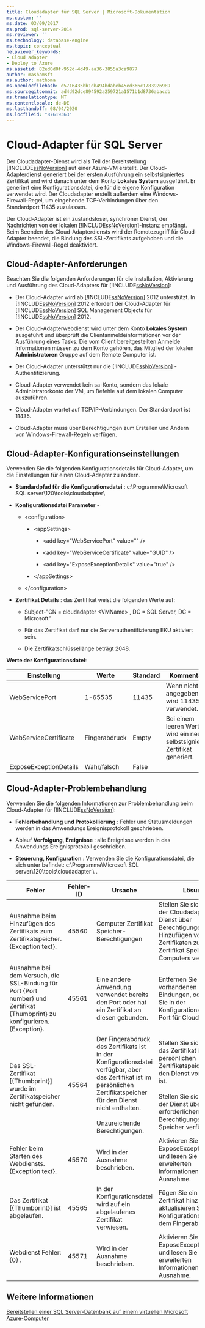 ```yaml
---
title: Cloudadapter für SQL Server | Microsoft-Dokumentation
ms.custom: ''
ms.date: 03/09/2017
ms.prod: sql-server-2014
ms.reviewer: ''
ms.technology: database-engine
ms.topic: conceptual
helpviewer_keywords:
- Cloud adapter
- Deploy to Azure
ms.assetid: 82ed0d0f-952d-4d49-aa36-3855a3ca9877
author: mashamsft
ms.author: mathoma
ms.openlocfilehash: d5716435bb1db494bdabeb45ed366c1783926989
ms.sourcegitcommit: ad4d92dce894592a259721a1571b1d8736abacdb
ms.translationtype: MT
ms.contentlocale: de-DE
ms.lasthandoff: 08/04/2020
ms.locfileid: "87619363"
---
```

# <a name="cloud-adapter-for-sql-server"></a>Cloud-Adapter für SQL Server
  Der Cloudadapter-Dienst wird als Teil der Bereitstellung [!INCLUDE[ssNoVersion](../includes/ssnoversion-md.md)] auf einer Azure-VM erstellt. Der Cloud-Adapterdienst generiert bei der ersten Ausführung ein selbstsigniertes Zertifikat und wird danach unter dem Konto **Lokales System** ausgeführt. Er generiert eine Konfigurationsdatei, die für die eigene Konfiguration verwendet wird. Der Cloudadapter erstellt außerdem eine Windows-Firewall-Regel, um eingehende TCP-Verbindungen über den Standardport 11435 zuzulassen.  
  
 Der Cloud-Adapter ist ein zustandsloser, synchroner Dienst, der Nachrichten von der lokalen [!INCLUDE[ssNoVersion](../includes/ssnoversion-md.md)]-Instanz empfängt. Beim Beenden des Cloud-Adapterdiensts wird der Remotezugriff für Cloud-Adapter beendet, die Bindung des SSL-Zertifikats aufgehoben und die Windows-Firewall-Regel deaktiviert.  
  
## <a name="cloud-adapter-requirements"></a>Cloud-Adapter-Anforderungen  
 Beachten Sie die folgenden Anforderungen für die Installation, Aktivierung und Ausführung des Cloud-Adapters für [!INCLUDE[ssNoVersion](../includes/ssnoversion-md.md)]:  
  
-   Der Cloud-Adapter wird ab [!INCLUDE[ssNoVersion](../includes/ssnoversion-md.md)] 2012 unterstützt. In [!INCLUDE[ssNoVersion](../includes/ssnoversion-md.md)] 2012 erfordert der Cloud-Adapter für [!INCLUDE[ssNoVersion](../includes/ssnoversion-md.md)] SQL Management Objects für [!INCLUDE[ssNoVersion](../includes/ssnoversion-md.md)] 2012.  
  
-   Der Cloud-Adapterwebdienst wird unter dem Konto **Lokales System** ausgeführt und überprüft die Clientanmeldeinformationen vor der Ausführung eines Tasks. Die vom Client bereitgestellten Anmelde Informationen müssen zu dem Konto gehören, das Mitglied der lokalen **Administratoren** Gruppe auf dem Remote Computer ist.  
  
-   Der Cloud-Adapter unterstützt nur die [!INCLUDE[ssNoVersion](../includes/ssnoversion-md.md)] -Authentifizierung.  
  
-   Cloud-Adapter verwendet kein sa-Konto, sondern das lokale Administratorkonto der VM, um Befehle auf dem lokalen Computer auszuführen.  
  
-   Cloud-Adapter wartet auf TCP/IP-Verbindungen. Der Standardport ist 11435.  
  
-   Cloud-Adapter muss über Berechtigungen zum Erstellen und Ändern von Windows-Firewall-Regeln verfügen.  
  
## <a name="cloud-adapter-configuration-settings"></a>Cloud-Adapter-Konfigurationseinstellungen  
 Verwenden Sie die folgenden Konfigurationsdetails für Cloud-Adapter, um die Einstellungen für einen Cloud-Adapter zu ändern.  
  
-   **Standardpfad für die Konfigurationsdatei** : c:\Programme\Microsoft SQL server\120\tools\cloudadapter\  
  
-   **Konfigurationsdatei Parameter** -  
  
    -   \<configuration>  
  
        -   \<appSettings>  
  
            -   \<add key="WebServicePort" value="" />  
  
            -   \<add key="WebServiceCertificate" value="GUID" />  
  
            -   \<add key="ExposeExceptionDetails" value="true" />  
  
        -   \</appSettings>  
  
    -   \</configuration>  
  
-   **Zertifikat Details** : das Zertifikat weist die folgenden Werte auf:  
  
    -   Subject-"CN = cloudadapter \<VMName> , DC = SQL Server, DC = Microsoft"  
  
    -   Für das Zertifikat darf nur die Serverauthentifizierung EKU aktiviert sein.  
  
    -   Die Zertifikatschlüssellänge beträgt 2048.  
  
 **Werte der Konfigurationsdatei**:  
  
|Einstellung|Werte|Standard|Kommentare|  
|-------------|------------|-------------|--------------|  
|WebServicePort|1-65535|11435|Wenn nicht angegeben, wird 11435 verwendet.|  
|WebServiceCertificate|Fingerabdruck|Empty|Bei einem leeren Wert wird ein neues selbstsigniertes Zertifikat generiert.|  
|ExposeExceptionDetails|Wahr/falsch|False||  
  
## <a name="cloud-adapter-troubleshooting"></a>Cloud-Adapter-Problembehandlung  
 Verwenden Sie die folgenden Informationen zur Problembehandlung beim Cloud-Adapter für [!INCLUDE[ssNoVersion](../includes/ssnoversion-md.md)]:  
  
-   **Fehlerbehandlung und Protokollierung** : Fehler und Statusmeldungen werden in das Anwendungs Ereignisprotokoll geschrieben.  
  
-   Ablauf **Verfolgung, Ereignisse** : alle Ereignisse werden in das Anwendungs Ereignisprotokoll geschrieben.  
  
-   **Steuerung, Konfiguration** : Verwenden Sie die Konfigurationsdatei, die sich unter befindet: c:\Programme\Microsoft SQL server\120\tools\cloudadapter \\ .  
  
|Fehler|Fehler-ID|Ursache|Lösung|  
|-----------|--------------|-----------|----------------|  
|Ausnahme beim Hinzufügen des Zertifikats zum Zertifikatspeicher. {Exception text}.|45560|Computer Zertifikat Speicher-Berechtigungen|Stellen Sie sicher, dass der Cloudadapter-Dienst über Berechtigungen zum Hinzufügen von Zertifikaten zum Zertifikat Speicher des Computers verfügt.|  
|Ausnahme bei dem Versuch, die SSL-Bindung für Port {Port number} und Zertifikat {Thumbprint} zu konfigurieren. {Exception}.|45561|Eine andere Anwendung verwendet bereits den Port oder hat ein Zertifikat an diesen gebunden.|Entfernen Sie alle vorhandenen Bindungen, oder ändern Sie in der Konfigurationsdatei den Port für Cloud-Adapter.|  
|Das SSL-Zertifikat [{Thumbprint}] wurde im Zertifikatspeicher nicht gefunden.|45564|Der Fingerabdruck des Zertifikats ist in der Konfigurationsdatei verfügbar, aber das Zertifikat ist im persönlichen Zertifikatspeicher für den Dienst nicht enthalten.<br /><br /> Unzureichende Berechtigungen.|Stellen Sie sicher, dass das Zertifikat im persönlichen Zertifikatspeicher für den Dienst vorhanden ist.<br /><br /> Stellen Sie sicher, dass der Dienst über die erforderlichen Berechtigungen für den Speicher verfügt.|  
|Fehler beim Starten des Webdiensts. {Exception text}.|45570|Wird in der Ausnahme beschrieben.|Aktivieren Sie ExposeExceptionDetails, und lesen Sie die erweiterten Informationen in der Ausnahme.|  
|Das Zertifikat [{Thumbprint}] ist abgelaufen.|45565|In der Konfigurationsdatei wird auf ein abgelaufenes Zertifikat verwiesen.|Fügen Sie ein gültiges Zertifikat hinzu, und aktualisieren Sie die Konfigurationsdatei mit dem Fingerabdruck.|  
|Webdienst Fehler: {0} .|45571|Wird in der Ausnahme beschrieben.|Aktivieren Sie ExposeExceptionDetails, und lesen Sie die erweiterten Informationen in der Ausnahme.|  
  
## <a name="see-also"></a>Weitere Informationen  
 [Bereitstellen einer SQL Server-Datenbank auf einem virtuellen Microsoft Azure-Computer](../relational-databases/databases/deploy-a-sql-server-database-to-a-microsoft-azure-virtual-machine.md)  
  
  
